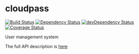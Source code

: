 # cloudpass

[![Build Status](https://travis-ci.org/dhatim/cloudpass.svg?branch=master)](https://travis-ci.org/dhatim/cloudpass)
[![Dependency Status](https://david-dm.org/dhatim/cloudpass.svg)](https://david-dm.org/dhatim/cloudpass)
[![devDependency Status](https://david-dm.org/dhatim/cloudpass/dev-status.svg)](https://david-dm.org/dhatim/cloudpass#info=devDependencies)
[![Coverage Status](https://coveralls.io/repos/github/dhatim/cloudpass/badge.svg?branch=master)](https://coveralls.io/github/dhatim/cloudpass?branch=master)

User management system

The full API description is [here](http://blog.dhatim.io/cloudpass)
